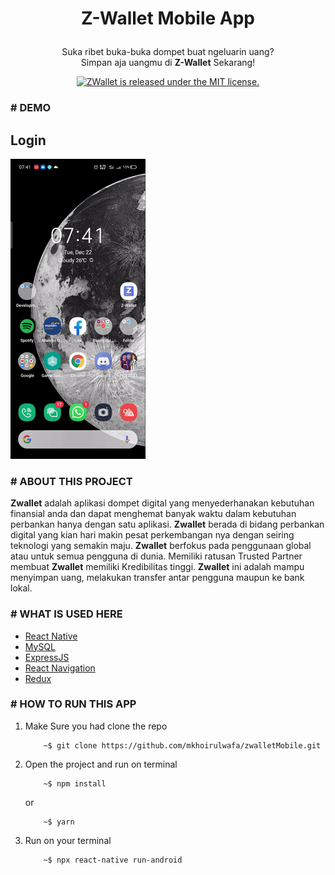 
<h1  align="center">

Z-Wallet Mobile App

</h1>

  

<p  align="center">Suka ribet buka-buka dompet buat ngeluarin uang?<br/>Simpan aja uangmu di <strong>Z-Wallet</strong> Sekarang!
</p>

  
  

<p align="center">

<a href="https://github.com/userexynos/ZWallet-HTML-Project/blob/master/LICENSE">

<img src="https://img.shields.io/badge/license-MIT-blue.svg" alt="ZWallet is released under the MIT license." />

</a>

</p> 

  
### # DEMO

   ## Login
   <img src='./src/assets/SS/login.gif' alt='Zwallet Login'>
  

### # ABOUT THIS PROJECT

<strong>Zwallet</strong> adalah aplikasi dompet digital yang menyederhanakan kebutuhan finansial anda dan dapat menghemat banyak waktu dalam kebutuhan perbankan hanya dengan satu aplikasi. <strong>Zwallet</strong> berada di bidang perbankan digital yang kian hari makin pesat perkembangan nya dengan seiring teknologi yang semakin maju. <strong>Zwallet</strong> berfokus pada penggunaan global atau untuk semua pengguna di dunia. Memiliki ratusan Trusted Partner membuat <strong>Zwallet</strong> memiliki Kredibilitas tinggi. <strong>Zwallet</strong> ini adalah mampu menyimpan uang, melakukan transfer antar pengguna maupun ke bank lokal.

### # WHAT IS USED HERE

 - [React Native](http://reactnative.dev/)
 - [MySQL](https://www.mysql.com/)
 - [ExpressJS](http://expressjs.com/)
 - [React Navigation](https://reactnavigation.org/)
 - [Redux](https://redux.js.org/)

  
  

### # HOW TO RUN THIS APP

 
 1. Make Sure you had clone the repo
	```
		~$ git clone https://github.com/mkhoirulwafa/zwalletMobile.git
	```
2. Open the project and run on terminal 
	```
		~$ npm install
	```
	or
	```
		~$ yarn
	```
3. Run on your terminal
	```
		~$ npx react-native run-android
	```

<!-- ### # SCREENSHOTS

![Login Page](https://github.com/mkhoirulwafa/zwalletMobile/blob/master/src/assets/SS/Login-Zwallet.jpg?raw=true)

![Group 2](https://github.com/mkhoirulwafa/zwalletMobile/blob/master/src/assets/SS/Home-Zwallet.jpg?raw=true)

![Group 3](https://github.com/mkhoirulwafa/zwalletMobile/blob/master/src/assets/SS/Transfer-Zwallet.jpg?raw=true)

![Group 4](https://github.com/mkhoirulwafa/zwalletMobile/blob/master/src/assets/SS/Notification-Zwallet.jpg?raw=true)

![Group 5](https://github.com/mkhoirulwafa/zwalletMobile/blob/master/src/assets/SS/Profile-Zwallet.jpg?raw=true) -->
